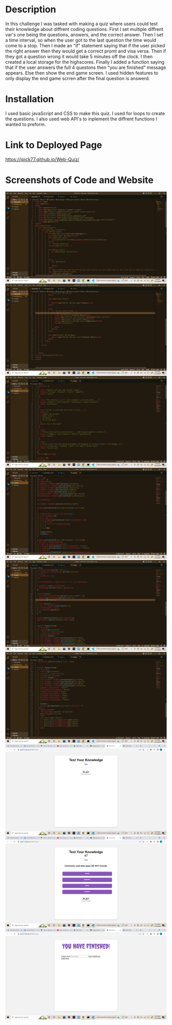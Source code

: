 # Description
In this challenge I was tasked with making a quiz where users could test their knowledge about diffrent coding questions. First I set multiple diffrent var's one being the questions, answers, and the correct answer. Then I set a time interval, so when the user got to the last question the time would come to a stop. Then I made an "if" statement saying that if the user picked the right answer then they would get a correct promt and visa versa. Then if they got a question wrong it would take 5 minutes off the clock. I then created a local storage for the highscores. Finally I added a function saying that if the user answers the full 4 questons then "you are finished" message appears. Else then show the end game screen. I used hidden features to only display the end game scrren after the final question is answerd.

# Installation
I used basic javaScript and CSS to make this quiz. I used for loops to create the questions. I also used web API's to inplement the diffrent functions I wanted to preform.

# Link to Deployed Page
https://jpick77.github.io/Web-Quiz/

# Screenshots of Code and Website
![Alt text](./images/screenshot20.png "screen.shot.20.png")
![Alt text](./images/screenshot21.png "screen.shot.21.png")
![Alt text](./images/screenshot22.png "screen.shot.22.png")
![Alt text](./images/screenshot23.png "screen.shot.23.png")
![Alt text](./images/screenshot24.png "screen.shot.24.png")
![Alt text](./images/screenshot25.png "screen.shot.25.png")
![Alt text](./images/screenshot26.png "screen.shot.26.png")
![Alt text](./images/screenshot27.png "screen.shot.27.png")
![Alt text](./images/screenshot28.png "screen.shot.28.png")
